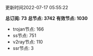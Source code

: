 更新时间2022-07-17 05:55:22

**总订阅: 73**
**总节点: 3742**
**有效节点: 1030**
- trojan节点: 166
- ss节点: 751
- v2ray节点: 110
- ssr节点: 3
